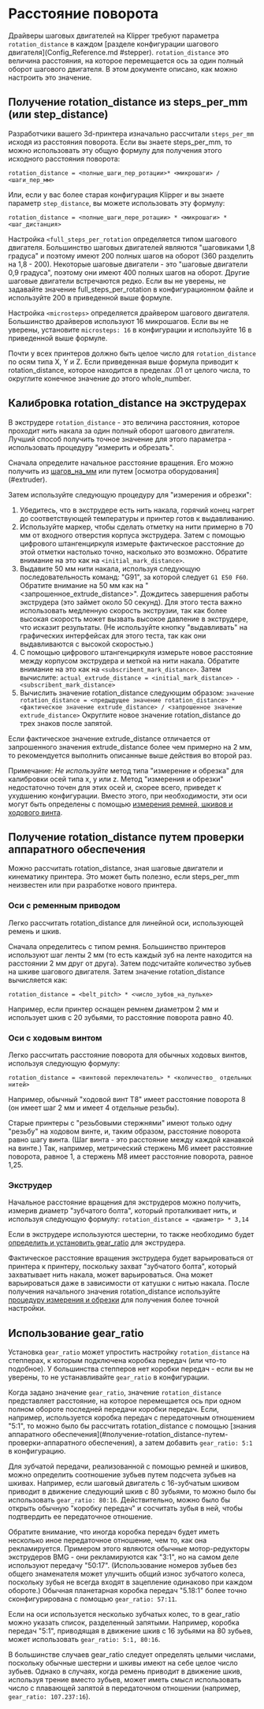 # Расстояние поворота

Драйверы шаговых двигателей на Klipper требуют параметра `rotation_distance` в каждом [разделе конфигурации шагового двигателя](Config_Reference.md #stepper). `rotation_distance` это величина расстояния, на которое перемещается ось за один полный оборот шагового двигателя. В этом документе описано, как можно настроить это значение.

## Получение rotation_distance из steps_per_mm (или step_distance)

Разработчики вашего 3d-принтера изначально рассчитали `steps_per_mm` исходя из расстояния поворота. Если вы знаете steps_per_mm, то можно использовать эту общую формулу для получения этого исходного расстояния поворота:

```
rotation_distance = <полные_шаги_пер_ротации>* <микрошаги> / <шаги_пер_мм>
```

Или, если у вас более старая конфигурация Klipper и вы знаете параметр `step_distance`, вы можете использовать эту формулу:

```
rotation_distance = <полные_шаги_пере_ротации> * <микрошаги> * <шаг_дистанция>
```

Настройка `<full_steps_per_rotation` определяется типом шагового двигателя. Большинство шаговых двигателей являются "шаговиками 1,8 градуса" и поэтому имеют 200 полных шагов на оборот (360 разделить на 1,8 - 200). Некоторые шаговые двигатели - это "шаговые двигатели 0,9 градуса", поэтому они имеют 400 полных шагов на оборот. Другие шаговые двигатели встречаются редко. Если вы не уверены, не задавайте значение full_steps_per_rotation в конфигурационном файле и используйте 200 в приведенной выше формуле.

Настройка `<microsteps>` определяется драйвером шагового двигателя. Большинство драйверов используют 16 микрошагов. Если вы не уверены, установите `microsteps: 16` в конфигурации и используйте 16 в приведенной выше формуле.

Почти у всех принтеров должно быть целое число для `rotation_distance` по осям типа X, Y и Z. Если приведенная выше формула приводит к rotation_distance, которое находится в пределах .01 от целого числа, то округлите конечное значение до этого whole_number.

## Калибровка rotation_distance на экструдерах

В экструдере `rotation_distance` - это величина расстояния, которое проходит нить накала за один полный оборот шагового двигателя. Лучший способ получить точное значение для этого параметра - использовать процедуру "измерить и обрезать".

Сначала определите начальное расстояние вращения. Его можно получить из [шагов_на_мм](#obtaining-rotation_distance-from-steps_per_mm-or-step_distance) или путем [осмотра оборудования] (#extruder).

Затем используйте следующую процедуру для "измерения и обрезки":

1. Убедитесь, что в экструдере есть нить накала, горячий конец нагрет до соответствующей температуры и принтер готов к выдавливанию.
1. Используйте маркер, чтобы сделать отметку на нити примерно в 70 мм от входного отверстия корпуса экструдера. Затем с помощью цифрового штангенциркуля измерьте фактическое расстояние до этой отметки настолько точно, насколько это возможно. Обратите внимание на это как на `<initial_mark_distance>`.
1. Выдавите 50 мм нити накала, используя следующую последовательность команд: "G91", за которой следует `G1 E50 F60`. Обратите внимание на 50 мм как на "<запрошенное_extrude_distance>". Дождитесь завершения работы экструдера (это займет около 50 секунд). Для этого теста важно использовать медленную скорость экструзии, так как более высокая скорость может вызвать высокое давление в экструдере, что исказит результаты. (Не используйте кнопку "выдавливать" на графических интерфейсах для этого теста, так как они выдавливаются с высокой скоростью.)
1. С помощью цифрового штангенциркуля измерьте новое расстояние между корпусом экструдера и меткой на нити накала. Обратите внимание на это как на `<subscribent_mark_distance>`. Затем вычислите: `actual_extrude_distance = <initial_mark_distance> - <subscribent_mark_distance>`
1. Вычислить значение rotation_distance следующим образом: `значение rotation_distance = <предыдущее значение rotation_distance> * <фактическое значение extrude_distance> / <запрошенное значение extrude_distance>` Округлите новое значение rotation_distance до трех знаков после запятой.

Если фактическое значение extrude_distance отличается от запрошенного значения extrude_distance более чем примерно на 2 мм, то рекомендуется выполнить описанные выше действия во второй раз.

Примечание: *Не используйте* метод типа "измерение и обрезка" для калибровки осей типа x, y или z. Метод "измерения и обрезки" недостаточно точен для этих осей и, скорее всего, приведет к ухудшению конфигурации. Вместо этого, при необходимости, эти оси могут быть определены с помощью [измерения ремней, шкивов и ходового винта](#получение-расстояния-вращения-путем-проверки-оборудования).

## Получение rotation_distance путем проверки аппаратного обеспечения

Можно рассчитать rotation_distance, зная шаговые двигатели и кинематику принтера. Это может быть полезно, если steps_per_mm неизвестен или при разработке нового принтера.

### Оси с ременным приводом

Легко рассчитать rotation_distance для линейной оси, использующей ремень и шкив.

Сначала определитесь с типом ремня. Большинство принтеров используют шаг ленты 2 мм (то есть каждый зуб на ленте находится на расстоянии 2 мм друг от друга). Затем подсчитайте количество зубьев на шкиве шагового двигателя. Затем значение rotation_distance вычисляется как:

```
rotation_distance = <belt_pitch> * <число_зубов_на_пульке>
```

Например, если принтер оснащен ремнем диаметром 2 мм и использует шкив с 20 зубьями, то расстояние поворота равно 40.

### Оси с ходовым винтом

Легко рассчитать расстояние поворота для обычных ходовых винтов, используя следующую формулу:

```
rotation_distance = <винтовой переключатель> * <количество_ отдельных нитей>
```

Например, обычный "ходовой винт T8" имеет расстояние поворота 8 (он имеет шаг 2 мм и имеет 4 отдельные резьбы).

Старые принтеры с "резьбовыми стержнями" имеют только одну "резьбу" на ходовом винте, и, таким образом, расстояние поворота равно шагу винта. (Шаг винта - это расстояние между каждой канавкой на винте.) Так, например, метрический стержень M6 имеет расстояние поворота, равное 1, а стержень M8 имеет расстояние поворота, равное 1,25.

### Экструдер

Начальное расстояние вращения для экструдеров можно получить, измерив диаметр "зубчатого болта", который проталкивает нить, и используя следующую формулу: `rotation_distance = <диаметр> * 3,14`

Если в экструдере используются шестерни, то также необходимо будет [определить и установить gear_ratio](#using-a-gear_ratio) для экструдера.

Фактическое расстояние вращения экструдера будет варьироваться от принтера к принтеру, поскольку захват "зубчатого болта", который захватывает нить накала, может варьироваться. Она может варьироваться даже в зависимости от катушки с нитью накала. После получения начального значения rotation_distance используйте [процедуру измерения и обрезки](#калибровка-rotation_distance-на-экструдерах) для получения более точной настройки.

## Использование gear_ratio

Установка `gear_ratio` может упростить настройку `rotation_distance` на степперах, к которым подключена коробка передач (или что-то подобное). У большинства степперов нет коробки передач - если вы не уверены, то не устанавливайте `gear_ratio` в конфигурации.

Когда задано значение `gear_ratio`, значение `rotation_distance` представляет расстояние, на которое перемещается ось при одном полном обороте последней передачи коробки передач. Если, например, используется коробка передач с передаточным отношением "5:1", то можно было бы рассчитать rotation_distance с помощью [знания аппаратного обеспечения](#получение-rotation_distance-путем-проверки-аппаратного обеспечения), а затем добавить `gear_ratio: 5:1` в конфигурацию.

Для зубчатой передачи, реализованной с помощью ремней и шкивов, можно определить соотношение зубьев путем подсчета зубьев на шкивах. Например, если шаговый двигатель с 16-зубчатым шкивом приводит в движение следующий шкив с 80 зубьями, то можно было бы использовать `gear_ratio: 80:16`. Действительно, можно было бы открыть обычную "коробку передач" и сосчитать зубья в ней, чтобы подтвердить ее передаточное отношение.

Обратите внимание, что иногда коробка передач будет иметь несколько иное передаточное отношение, чем то, как она рекламируется. Примером этого являются обычные мотор-редукторы экструдеров BMG - они рекламируются как "3:1", но на самом деле используют передачу "50:17". (Использование номеров зубьев без общего знаменателя может улучшить общий износ зубчатого колеса, поскольку зубья не всегда входят в зацепление одинаково при каждом обороте.) Обычная планетарная коробка передач "5.18:1" более точно сконфигурирована с помощью `gear_ratio: 57:11`.

Если на оси используется несколько зубчатых колес, то в gear_ratio можно указать список, разделенный запятыми. Например, коробка передач "5:1", приводящая в движение шкив с 16 зубьями на 80 зубьев, может использовать `gear_ratio: 5:1, 80:16`.

В большинстве случаев gear_ratio следует определять целыми числами, поскольку обычные шестерни и шкивы имеют на себе целое число зубьев. Однако в случаях, когда ремень приводит в движение шкив, используя трение вместо зубьев, может иметь смысл использовать число с плавающей запятой в передаточном отношении (например, `gear_ratio: 107.237:16`).
